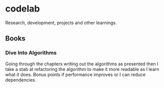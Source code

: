 # codelab
Research, development, projects and other learnings.  


## Books
### Dive Into Algorithms
Going through the chapters writing out the algorithms as presented then I take a stab at refactoring the algorithm to make it more readable as I learn what it does. Bonus points if performance improves or I can reduce dependencies. 

